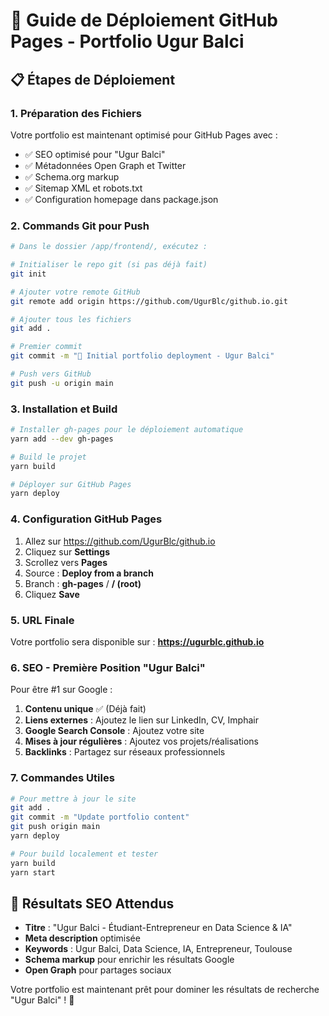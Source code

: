 # 🚀 Guide de Déploiement GitHub Pages - Portfolio Ugur Balci

## 📋 Étapes de Déploiement

### 1. Préparation des Fichiers

Votre portfolio est maintenant optimisé pour GitHub Pages avec :
- ✅ SEO optimisé pour "Ugur Balci" 
- ✅ Métadonnées Open Graph et Twitter
- ✅ Schema.org markup
- ✅ Sitemap XML et robots.txt
- ✅ Configuration homepage dans package.json

### 2. Commands Git pour Push

```bash
# Dans le dossier /app/frontend/, exécutez :

# Initialiser le repo git (si pas déjà fait)
git init

# Ajouter votre remote GitHub
git remote add origin https://github.com/UgurBlc/github.io.git

# Ajouter tous les fichiers
git add .

# Premier commit
git commit -m "🚀 Initial portfolio deployment - Ugur Balci"

# Push vers GitHub
git push -u origin main
```

### 3. Installation et Build

```bash
# Installer gh-pages pour le déploiement automatique
yarn add --dev gh-pages

# Build le projet
yarn build

# Déployer sur GitHub Pages
yarn deploy
```

### 4. Configuration GitHub Pages

1. Allez sur https://github.com/UgurBlc/github.io
2. Cliquez sur **Settings** 
3. Scrollez vers **Pages**
4. Source : **Deploy from a branch**
5. Branch : **gh-pages** / **/ (root)**  
6. Cliquez **Save**

### 5. URL Finale

Votre portfolio sera disponible sur : **https://ugurblc.github.io**

### 6. SEO - Première Position "Ugur Balci"

Pour être #1 sur Google :

1. **Contenu unique** ✅ (Déjà fait)
2. **Liens externes** : Ajoutez le lien sur LinkedIn, CV, Imphair
3. **Google Search Console** : Ajoutez votre site
4. **Mises à jour régulières** : Ajoutez vos projets/réalisations
5. **Backlinks** : Partagez sur réseaux professionnels

### 7. Commandes Utiles

```bash
# Pour mettre à jour le site
git add .
git commit -m "Update portfolio content"
git push origin main
yarn deploy

# Pour build localement et tester
yarn build
yarn start
```

## 🎯 Résultats SEO Attendus

- **Titre** : "Ugur Balci - Étudiant-Entrepreneur en Data Science & IA"
- **Meta description** optimisée
- **Keywords** : Ugur Balci, Data Science, IA, Entrepreneur, Toulouse
- **Schema markup** pour enrichir les résultats Google
- **Open Graph** pour partages sociaux

Votre portfolio est maintenant prêt pour dominer les résultats de recherche "Ugur Balci" ! 🚀